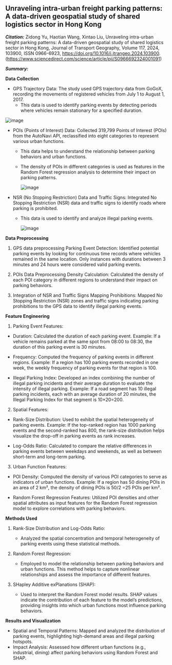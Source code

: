 ## Unraveling intra-urban freight parking patterns: A data-driven geospatial study of shared logistics sector in Hong Kong 

***Citation:***
Zidong Yu, Haotian Wang, Xintao Liu, Unraveling intra-urban freight parking patterns: A data-driven geospatial study of shared logistics sector in Hong Kong, Journal of Transport Geography,
Volume 117, 2024, 103900, ISSN 0966-6923, https://doi.org/10.1016/j.jtrangeo.2024.103900. (https://www.sciencedirect.com/science/article/pii/S0966692324001091)

***Summary:***

**Data Collection**
-  GPS Trajectory Data: The study used GPS trajectory data from GoGoX, recording the movements of registered vehicles from July 1 to August 1, 2017.
    - This data is used to identify parking events by detecting periods where vehicles remain stationary for a specified duration.
    
  ![image](https://github.com/shradha125/TBD-Center-Freight-Data-Research-Project/assets/69496783/dcdebb4c-5279-4515-8f7c-e546af75e3e6)

- POIs (Points of Interest) Data: Collected 319,799 Points of Interest (POIs) from the AutoNavi API, reclassified into eight categories to represent various urban functions.
  - This data helps to understand the relationship between parking behaviors and urban functions.
  - The density of POIs in different categories is used as features in the Random Forest regression analysis to determine their impact on parking patterns.

    ![image](https://github.com/shradha125/TBD-Center-Freight-Data-Research-Project/assets/69496783/1f9361a7-2758-4ba5-8076-d4926a83690e)

- NSR (No Stopping Restriction) Data and Traffic Signs: Integrated No Stopping Restriction (NSR) data and traffic signs to identify roads where parking is prohibited.
  - This data is used to identify and analyze illegal parking events.
    
    ![image](https://github.com/shradha125/TBD-Center-Freight-Data-Research-Project/assets/69496783/08fd7248-0ec5-4feb-aeff-10c0e7450e19)

**Data Preprocessing**

1. GPS data preprocessing
     Parking Event Detection: Identified potential parking events by looking for continuous time records where vehicles remained in the same location. Only instances with durations between 3 minutes and 24 hours were considered valid parking events.

2. POIs Data Preprocessing
     Density Calculation: Calculated the density of each POI category in different regions to understand their impact on parking behaviors.

3. Integration of NSR and Traffic Signs
     Mapping Prohibitions: Mapped No Stopping Restriction (NSR) zones and traffic signs indicating parking prohibitions to the GPS data to identify illegal parking events.

**Feature Engineering**

1. Parking Event Features:

- Duration: Calculated the duration of each parking event.
  Example: If a vehicle remains parked at the same spot from 08:00 to 08:30, the duration of this parking event is 30 minutes.
  
- Frequency: Computed the frequency of parking events in different regions.
  Example: If a region has 100 parking events recorded in one week, the weekly frequency of parking events for that region is 100.
  
- Illegal Parking Index: Developed an index combining the number of illegal parking incidents and their average duration to evaluate the intensity of illegal parking.
    Example: If a road segment has 10 illegal parking incidents, each with an average duration of 20 minutes, the Illegal Parking Index for that segment is 10×20=200.

2. Spatial Features:

- Rank-Size Distribution: Used to exhibit the spatial heterogeneity of parking events.
  Example: If the top-ranked region has 1000 parking events and the second-ranked has 800, the rank-size distribution helps visualize the drop-off in parking events as rank increases.
  
- Log-Odds Ratio: Calculated to compare the relative differences in parking events between weekdays and weekends, as well as between short-term and long-term parking.

3. Urban Function Features:

- POI Density: Computed the density of various POI categories to serve as indicators of urban functions.
  Example: If a region has 50 dining POIs in an area of 2 km², the density of dining POIs is 50/2 =25 POIs per km².

- Random Forest Regression Features: Utilized POI densities and other spatial attributes as input features for the Random Forest regression model to explore correlations with parking behaviors.

**Methods Used**

1. Rank-Size Distribution and Log-Odds Ratio:

    - Analyzed the spatial concentration and temporal heterogeneity of parking events using these statistical methods.

2. Random Forest Regression:

    - Employed to model the relationship between parking behaviors and urban functions. This method helps to capture nonlinear relationships and assess the importance of different features.

3. SHapley Additive exPlanations (SHAP):

    - Used to interpret the Random Forest model results. SHAP values indicate the contribution of each feature to the model’s predictions, providing insights into which urban functions most influence parking behaviors.

**Results and Visualization**

- Spatial and Temporal Patterns: Mapped and analyzed the distribution of parking events, highlighting high-demand areas and illegal parking hotspots.
- Impact Analysis: Assessed how different urban functions (e.g., industrial, dining) affect parking behaviors using Random Forest and SHAP.

